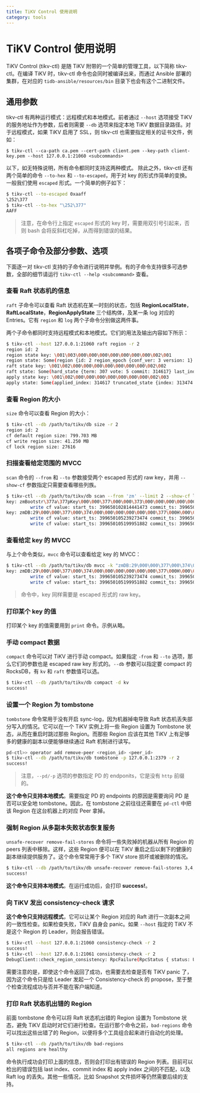 ```yaml
---
title: TiKV Control 使用说明
category: tools
---
```


# TiKV Control 使用说明

TiKV Control (tikv-ctl) 是随 TiKV 附带的一个简单的管理工具，以下简称 tikv-ctl。在编译 TiKV 时，tikv-ctl 命令也会同时被编译出来，而通过 Ansible 部署的集群，在对应的 `tidb-ansible/resources/bin` 目录下也会有这个二进制文件。 
## 通用参数

tikv-ctl 有两种运行模式：远程模式和本地模式。前者通过 `--host` 选项接受 TiKV 的服务地址作为参数，后者则需要 `--db` 选项来指定本地 TiKV 数据目录路径。对于远程模式，如果 TiKV 启用了 SSL，则 tikv-ctl 也需要指定相关的证书文件，例如：

```
$ tikv-ctl --ca-path ca.pem --cert-path client.pem --key-path client-key.pem --host 127.0.0.1:21060 <subcommands>
```

以下，如无特殊说明，所有命令都同时支持这两种模式。
除此之外，tikv-ctl 还有两个简单的命令 `--to-hex` 和 `--to-escaped`，用于对 key 的形式作简单的变换。一般我们使用 `escaped` 形式。一个简单的例子如下：

```bash
$ tikv-ctl --to-escaped 0xaaff
\252\377
$ tikv-ctl --to-hex "\252\377"
AAFF
```

> 注意，在命令行上指定 `escaped` 形式的 key 时，需要用双引号引起来，否则 bash 会将反斜杠吃掉，从而得到错误的结果。

## 各项子命令及部分参数、选项

下面逐一对 tikv-ctl 支持的子命令进行说明并举例。有的子命令支持很多可选参数，全部的细节请运行 `tikv-ctl --help <subcommand>` 查看。

### 查看 Raft 状态机的信息
`raft` 子命令可以查看 Raft 状态机在某一时刻的状态，包括 **RegionLocalState**，**RaftLocalState**，**RegionApplyState** 三个结构体，及某一条 log 对应的 Entries。它有 `region` 和 `log` 两个子命令分别做这两件事。

两个子命令都同时支持远程模式和本地模式。它们的用法及输出内容如下所示：

```bash
$ tikv-ctl --host 127.0.0.1:21060 raft region -r 2
region id: 2
region state key: \001\003\000\000\000\000\000\000\000\002\001
region state: Some(region {id: 2 region_epoch {conf_ver: 3 version: 1} peers {id: 3 store_id: 1} peers {id: 5 store_id: 4} peers {id: 7 store_id: 6}})
raft state key: \001\002\000\000\000\000\000\000\000\002\002
raft state: Some(hard_state {term: 307 vote: 5 commit: 314617} last_index: 314617)
apply state key: \001\002\000\000\000\000\000\000\000\002\003
apply state: Some(applied_index: 314617 truncated_state {index: 313474 term: 151})
```

### 查看 Region 的大小
`size` 命令可以查看 Region 的大小：

```bash
$ tikv-ctl --db /path/to/tikv/db size -r 2
region id: 2
cf default region size: 799.703 MB
cf write region size: 41.250 MB
cf lock region size: 27616
```

### 扫描查看给定范围的 MVCC
`scan` 命令的 `--from` 和 `--to` 参数接受两个 escaped 形式的 raw key，并用 `--show-cf` 参数指定只需要查看哪些列族。

```bash
$ tikv-ctl --db /path/to/tikv/db scan --from 'zm' --limit 2 --show-cf lock,default,write
key: zmBootstr\377a\377pKey\000\000\377\000\000\373\000\000\000\000\000\377\000\000s\000\000\000\000\000\372
         write cf value: start_ts: 399650102814441473 commit_ts: 399650102814441475 short_value: "20"
key: zmDB:29\000\000\377\000\374\000\000\000\000\000\000\377\000H\000\000\000\000\000\000\371
         write cf value: start_ts: 399650105239273474 commit_ts: 399650105239273475 short_value: "\000\000\000\000\000\000\000\002"
         write cf value: start_ts: 399650105199951882 commit_ts: 399650105213059076 short_value: "\000\000\000\000\000\000\000\001"
```

### 查看给定 key 的 MVCC
与上个命令类似，`mvcc` 命令可以查看给定 key 的 MVCC：

```bash
$ tikv-ctl --db /path/to/tikv/db mvcc -k "zmDB:29\000\000\377\000\374\000\000\000\000\000\000\377\000H\000\000\000\000\000\000\371" --show-cf=lock,write,default
key: zmDB:29\000\000\377\000\374\000\000\000\000\000\000\377\000H\000\000\000\000\000\000\371
         write cf value: start_ts: 399650105239273474 commit_ts: 399650105239273475 short_value: "\000\000\000\000\000\000\000\002"
         write cf value: start_ts: 399650105199951882 commit_ts: 399650105213059076 short_value: "\000\000\000\000\000\000\000\001"
```

> 命令中，key 同样需要是 escaped 形式的 raw key。

### 打印某个 key 的值
打印某个 key 的值需要用到 `print` 命令。示例从略。

### 手动 compact 数据
`compact` 命令可以对 TiKV 进行手动 compact。如果指定 `-from` 和 `--to` 选项，那么它们的参数也是 escaped raw key 形式的。`--db` 参数可以指定要 compact 的 RocksDB，有 `kv` 和 `raft` 参数值可以选。

```bash
$ tikv-ctl --db /path/to/tikv/db compact -d kv
success!
```

### 设置一个 Region 为 tombstone
`tombstone` 命令常用于没有开启 sync-log，因为机器掉电导致 Raft 状态机丢失部分写入的情况。它可以在一个 TiKV 实例上将一些 Region 设置为 Tombstone 状态，从而在重启时跳过那些 Region。而那些 Region 应该在其他 TiKV 上有足够多的健康的副本以便能够继续通过 Raft 机制进行读写。

```bash
pd-ctl>> operator add remove-peer <region_id> <peer_id>
$ tikv-ctl --db /path/to/tikv/db tombstone -p 127.0.0.1:2379 -r 2
success!
```

> 注意，`--pd/-p` 选项的参数指定 PD 的 endponits，它是没有 `http` 前缀的。

**这个命令只支持本地模式**。需要指定 PD 的 endpoints 的原因是需要询问 PD 是否可以安全地 tombstone。因此，在 tombstone 之前往往还需要在 `pd-ctl` 中把该 Region 在这台机器上的对应 Peer 拿掉。

### 强制 Region 从多副本失败状态恢复服务
`unsafe-recover remove-fail-stores` 命令将一些失败掉的机器从所有 Region 的 peers 列表中移除。这样，这些 Region 便可以在 TiKV 重启之后以剩下的健康的副本继续提供服务了。这个命令常常用于多个 TiKV store 损坏或被删除的情况。

```bash
$ tikv-ctl --db /path/to/tikv/db unsafe-recover remove-fail-stores 3,4,5
success!
```

**这个命令只支持本地模式**。在运行成功后，会打印 **success!**。

### 向 TiKV 发出 consistency-check 请求
**这个命令只支持远程模式**，它可以让某个 Region 对应的 Raft 进行一次副本之间的一致性检查。如果检查失败，TiKV 自身会 panic。如果 `--host` 指定的 TiKV 不是这个 Region 的 Leader，则会报告错误。

```bash
$ tikv-ctl --host 127.0.0.1:21060 consistency-check -r 2
success!
$ tikv-ctl --host 127.0.0.1:21061 consistency-check -r 2
DebugClient::check_region_consistency: RpcFailure(RpcStatus { status: Unknown, details: Some("StringError(\"Leader is on store 1\")") })
```

需要注意的是，即使这个命令返回了成功，也需要去检查是否有 TiKV panic 了，因为这个命令只是给 Leader 发起一个 Consistency-check 的 propose，至于整个检查流程成功与否并不能在客户端知道。

### 打印 Raft 状态机出错的 Region
前面 tombstone 命令可以将 Raft 状态机出错的 Region 设置为 Tombstone 状态，避免 TiKV 启动时对它们进行检查。在运行那个命令之前，`bad-regions` 命令可以找出这些出错了的 Region，以便将多个工具组合起来进行自动化的处理。

```bash
$ tikv-ctl --db /path/to/tikv/db bad-regions
all regions are healthy
```

命令执行成功会打印上面的信息，否则会打印出有错误的 Region 列表。目前可以检出的错误包括 last index、commit index 和 apply index 之间的不匹配，以及 Raft log 的丢失。其他一些情况，比如 Snapshot 文件损坏等仍然需要后续的支持。
